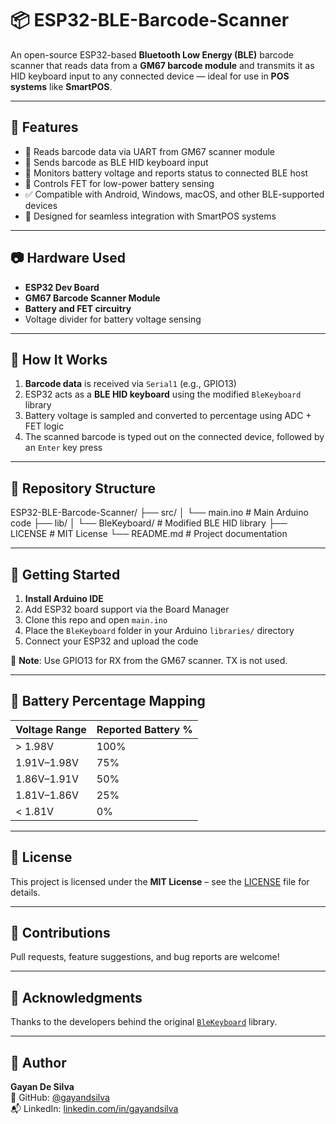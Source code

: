 # 📦 ESP32-BLE-Barcode-Scanner

An open-source ESP32-based **Bluetooth Low Energy (BLE)** barcode scanner that reads data from a **GM67 barcode module** and transmits it as HID keyboard input to any connected device — ideal for use in **POS systems** like **SmartPOS**.

---

## 🚀 Features

- 🔹 Reads barcode data via UART from GM67 scanner module  
- 🔹 Sends barcode as BLE HID keyboard input  
- 🔋 Monitors battery voltage and reports status to connected BLE host  
- 🔌 Controls FET for low-power battery sensing  
- ✅ Compatible with Android, Windows, macOS, and other BLE-supported devices  
- 🛒 Designed for seamless integration with SmartPOS systems  

---

## 📷 Hardware Used

- **ESP32 Dev Board**  
- **GM67 Barcode Scanner Module**  
- **Battery and FET circuitry**  
- Voltage divider for battery voltage sensing  

---

## 🧠 How It Works

1. **Barcode data** is received via `Serial1` (e.g., GPIO13)  
2. ESP32 acts as a **BLE HID keyboard** using the modified `BleKeyboard` library  
3. Battery voltage is sampled and converted to percentage using ADC + FET logic  
4. The scanned barcode is typed out on the connected device, followed by an `Enter` key press  

---

## 📁 Repository Structure


ESP32-BLE-Barcode-Scanner/
├── src/
│ └── main.ino # Main Arduino code
├── lib/
│ └── BleKeyboard/ # Modified BLE HID library
├── LICENSE # MIT License
└── README.md # Project documentation



---

## 🔧 Getting Started

1. **Install Arduino IDE**  
2. Add ESP32 board support via the Board Manager  
3. Clone this repo and open `main.ino`  
4. Place the `BleKeyboard` folder in your Arduino `libraries/` directory  
5. Connect your ESP32 and upload the code  

📌 **Note**: Use GPIO13 for RX from the GM67 scanner. TX is not used.

---

## 🪫 Battery Percentage Mapping

| Voltage Range | Reported Battery % |
|---------------|--------------------|
| > 1.98V       | 100%               |
| 1.91V–1.98V   | 75%                |
| 1.86V–1.91V   | 50%                |
| 1.81V–1.86V   | 25%                |
| < 1.81V       | 0%                 |

---

## 📜 License

This project is licensed under the **MIT License** – see the [LICENSE](LICENSE) file for details.

---

## 🤝 Contributions

Pull requests, feature suggestions, and bug reports are welcome!

---

## 🙌 Acknowledgments

Thanks to the developers behind the original [`BleKeyboard`](https://github.com/T-vK/ESP32-BLE-Keyboard) library.

---

## 🔗 Author

**Gayan De Silva**  
🔧 GitHub: [@gayandsilva](https://github.com/gayandsilva)  
📬 LinkedIn: [linkedin.com/in/gayandsilva](https://www.linkedin.com/in/ahtgayandesilva)
